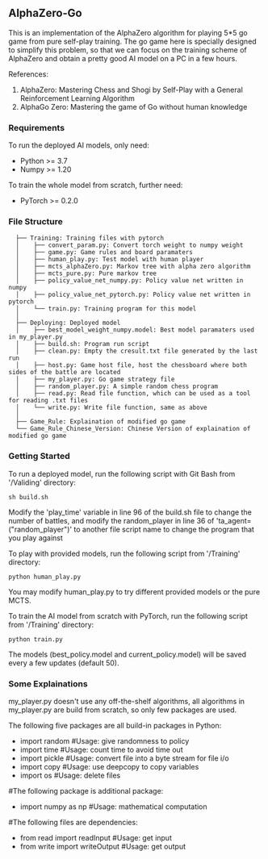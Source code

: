 ## AlphaZero-Go
This is an implementation of the AlphaZero algorithm for playing 5*5 go game from pure self-play training. The go game here is specially designed to simplify this problem, so that we can focus on the training scheme of AlphaZero and obtain a pretty good AI model on a PC in a few hours. 

References:  
1. AlphaZero: Mastering Chess and Shogi by Self-Play with a General Reinforcement Learning Algorithm
2. AlphaGo Zero: Mastering the game of Go without human knowledge

### Requirements
To run the deployed AI models, only need:
- Python >= 3.7
- Numpy >= 1.20

To train the whole model from scratch, further need:
- PyTorch >= 0.2.0

### File Structure
```
  ├── Training: Training files with pytorch
  │    ├── convert_param.py: Convert torch weight to numpy weight
  │    ├── game.py: Game rules and board paramaters
  │    ├── human_play.py: Test model with human player
  │    ├── mcts_alphaZero.py: Markov tree with alpha zero algorithm
  │    ├── mcts_pure.py: Pure markov tree
  │    ├── policy_value_net_numpy.py: Policy value net written in numpy
  │    ├── policy_value_net_pytorch.py: Policy value net written in pytorch
  │    └── train.py: Training program for this model
  │ 
  ├── Deploying: Deployed model
  │    ├── best_model_weight_numpy.model: Best model paramaters used in my_player.py
  │    ├── build.sh: Program run script
  │    ├── clean.py: Empty the cresult.txt file generated by the last run
  │    ├── host.py: Game host file, host the chessboard where both sides of the battle are located
  │    ├── my_player.py: Go game strategy file
  │    ├── random_player.py: A simple random chess program
  │    ├── read.py: Read file function, which can be used as a tool for reading .txt files
  │    └── write.py: Write file function, same as above
  │ 
  ├── Game_Rule: Explaination of modified go game
  └── Game_Rule_Chinese_Version: Chinese Version of explaination of modified go game
```

### Getting Started
To run a deployed model, run the following script with Git Bash from '/Validing' directory:  
```
sh build.sh
```
Modify the 'play_time' variable in line 96 of the build.sh file to change the number of battles, and modify the random_player in line 36 of 'ta_agent=("random_player")' to another file script name to change the program that you play against

To play with provided models, run the following script from '/Training' directory:  
```
python human_play.py  
```
You may modify human_play.py to try different provided models or the pure MCTS.

To train the AI model from scratch with PyTorch, run the following script from '/Training' directory:  
```
python train.py
```
The models (best_policy.model and current_policy.model) will be saved every a few updates (default 50).  

### Some Explainations
my_player.py doesn't use any off-the-shelf algorithms, all algorithms in my_player.py are build from scratch, so only few packages are used.

The following five packages are all build-in packages in Python:
- import random                    #Usage: give randomness to policy
- import time                      #Usage: count time to avoid time out
- import pickle                    #Usage: convert file into a byte stream for file i/o
- import copy                      #Usage: use deepcopy to copy variables
- import os                        #Usage: delete files

#The following package is additional package:
- import numpy as np               #Usage: mathematical computation

#The following files are dependencies:
- from read import readInput       #Usage: get input
- from write import writeOutput    #Usage: get output